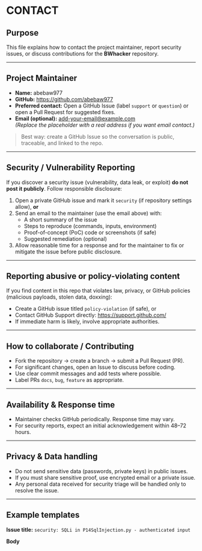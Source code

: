 # CONTACT 

## Purpose
This file explains how to contact the project maintainer, report security issues, or discuss contributions for the **BWhacker** repository.

---

## Project Maintainer
- **Name:** abebaw977
- **GitHub:** https://github.com/abebaw977
- **Preferred contact:** Open a GitHub Issue (label `support` or `question`) or open a Pull Request for suggested fixes.
- **Email (optional):** add-your-email@example.com  
  *(Replace the placeholder with a real address if you want email contact.)*

> Best way: create a GitHub Issue so the conversation is public, traceable, and linked to the repo.

---

## Security / Vulnerability Reporting
If you discover a security issue (vulnerability, data leak, or exploit) **do not post it publicly**. Follow responsible disclosure:

1. Open a private GitHub issue and mark it `security` (if repository settings allow), **or**
2. Send an email to the maintainer (use the email above) with:
   - A short summary of the issue
   - Steps to reproduce (commands, inputs, environment)
   - Proof-of-concept (PoC) code or screenshots (if safe)
   - Suggested remediation (optional)
3. Allow reasonable time for a response and for the maintainer to fix or mitigate the issue before public disclosure.

---

## Reporting abusive or policy-violating content
If you find content in this repo that violates law, privacy, or GitHub policies (malicious payloads, stolen data, doxxing):

- Create a GitHub issue titled `policy-violation` (if safe), or
- Contact GitHub Support directly: https://support.github.com/
- If immediate harm is likely, involve appropriate authorities.

---

## How to collaborate / Contributing
- Fork the repository → create a branch → submit a Pull Request (PR).
- For significant changes, open an Issue to discuss before coding.
- Use clear commit messages and add tests where possible.
- Label PRs `docs`, `bug`, `feature` as appropriate.

---

## Availability & Response time
- Maintainer checks GitHub periodically. Response time may vary.
- For security reports, expect an initial acknowledgement within 48–72 hours.

---

## Privacy & Data handling
- Do not send sensitive data (passwords, private keys) in public issues.
- If you must share sensitive proof, use encrypted email or a private issue.
- Any personal data received for security triage will be handled only to resolve the issue.

---

## Example templates

**Issue title:** `security: SQLi in P14SqlInjection.py - authenticated input`

**Body**
